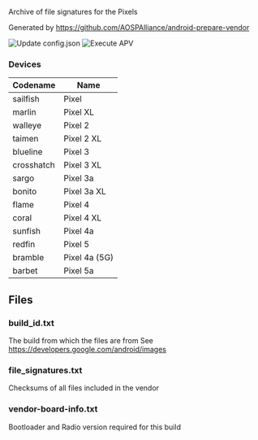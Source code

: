 Archive of file signatures for the Pixels

Generated by https://github.com/AOSPAlliance/android-prepare-vendor

![Update config.json](https://github.com/AOSPAlliance/vendor_google_devices/workflows/Update%20config.json/badge.svg?branch=android11)
![Execute APV](https://github.com/AOSPAlliance/vendor_google_devices/workflows/Execute%20APV/badge.svg?branch=android11)

### Devices
| Codename | Name |
| -------- | ---- |
| sailfish | Pixel |
| marlin | Pixel XL |
| walleye | Pixel 2 |
| taimen | Pixel 2 XL |
| blueline | Pixel 3 |
| crosshatch | Pixel 3 XL |
| sargo | Pixel 3a |
| bonito | Pixel 3a XL |
| flame | Pixel 4 |
| coral | Pixel 4 XL |
| sunfish | Pixel 4a |
| redfin | Pixel 5 |
| bramble | Pixel 4a (5G) |
| barbet | Pixel 5a |

## Files

### build_id.txt
The build from which the files are from
See https://developers.google.com/android/images

### file_signatures.txt
Checksums of all files included in the vendor

### vendor-board-info.txt
Bootloader and Radio version required for this build
